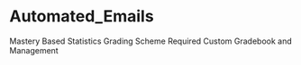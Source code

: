 # Automated_Emails
Mastery Based Statistics Grading Scheme Required Custom Gradebook and Management
